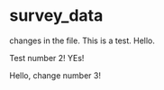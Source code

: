 # survey_data


changes in the file.  This is a test. Hello.

Test number 2! YEs!

Hello, change number 3!
